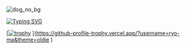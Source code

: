 

![dog_no_bg](https://github.com/user-attachments/assets/d53d561a-3a52-452a-917d-6f88f1f2b0cc)



[![Typing SVG](https://readme-typing-svg.demolab.com?font=Anton&size=50&pause=1000&color=FFFFFF&background=0C1117&center=true&vCenter=true&width=574&height=60&lines=Interested+in+On+Device+AI;Edge+AI+%C2%B7+Real+Time+Process)](https://git.io/typing-svg)

[[![trophy](https://github-profile-trophy.vercel.app/?username=ryo-ma&theme=alduin&column=5)](https://github.com/ryo-ma/github-profile-trophy)
](https://github-profile-trophy.vercel.app/?username=ryo-ma&theme=oldie
)
